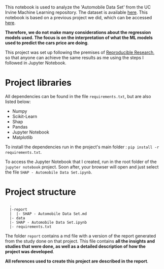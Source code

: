 This notebook is used to analyze the 'Automobile Data Set' from the UC Irvine Machine Learning repository. The dataset is available [here](https://archive.ics.uci.edu/ml/datasets/Automobile). This notebook is based on a previous project we did, which can be accessed [here](https://github.com/gabrielleuzinger/Automobile_price). 

**Therefore, we do not make many considerations about the regression models used. The focus is on the interpretation of what the ML models used to predict the cars price are doing**.

This project was set up following the premises of [Reproducible Research](https://pt.coursera.org/learn/reproducible-research), so that anyone can achieve the same results as me using the steps I followed in Jupyter Notebook.

# Project libraries


All dependencies can be found in the file  `requirements.txt`, but are also listed below:
* Numpy
* Scikit-Learn
* Shap
* Pandas
* Jupyter Notebook
* Matplotlib

To install the dependencies run in the project's main folder : `pip install -r requirements.txt`. 

To access the Jupyter Notebook that I created, run in the root folder of the `jupyter notebook` project. Soon after, your browser will open and just select the file `SHAP - Automobile Data Set.ipynb`.  

# Project structure

```{sh}
  .
  |-report
  |  |- SHAP - Automobile Data Set.md
  |- data
  |- SHAP - Automobile Data Set.ipynb
  |- requirements.txt
```

The folder `report` contains a md file with a version of the report generated from the study done on that project. This file contains **all the insights and studies that were done, as well as a detailed description of how the project was developed**.

**All references used to create this project are described in the report**.
